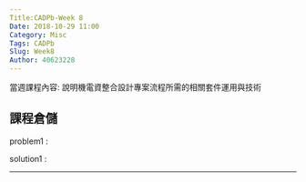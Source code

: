 ```yaml
---
Title:CADPb-Week 8
Date: 2018-10-29 11:00
Category: Misc
Tags: CADPb
Slug: Week8
Author: 40623228
---
```


當週課程內容:
說明機電資整合設計專案流程所需的相關套件運用與技術
<!-- PELICAN_END_SUMMARY -->

課程倉儲
----
problem1 : 

solution1 : 

----





